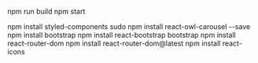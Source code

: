 
npm run build
npm start


npm install styled-components 
sudo npm install react-owl-carousel --save 
npm install bootstrap 
npm install react-bootstrap bootstrap
npm install react-router-dom
npm install react-router-dom@latest
npm install react-icons
